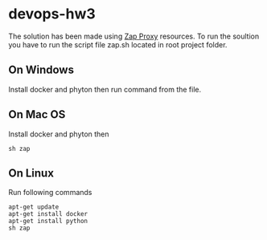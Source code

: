 # devops-hw3
The solution has been made using [Zap Proxy](https://www.zaproxy.org/docs/docker/about/) resources.
To run the soultion you have to run the script file zap.sh located in root project folder.
## On Windows
Install docker and phyton then run command from the file.
## On Mac OS
Install docker and phyton then 

```
sh zap
```
## On Linux
Run following commands
```
apt-get update
apt-get install docker
apt-get install python
sh zap
